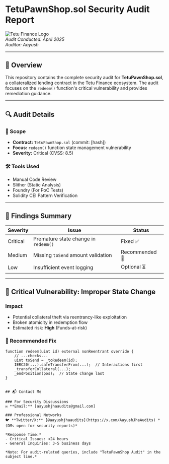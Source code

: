 # TetuPawnShop.sol Security Audit Report

![Tetu Finance Logo](https://tetu.io/assets/images/logo.svg)  
*Audit Conducted: April 2025*  
*Auditor: Aayush*  

---

## 📜 Overview
This repository contains the complete security audit for **TetuPawnShop.sol**, a collateralized lending contract in the Tetu Finance ecosystem. The audit focuses on the `redeem()` function's critical vulnerability and provides remediation guidance.

---

## 🔍 Audit Details

### 📌 Scope
- **Contract:** `TetuPawnShop.sol` (commit: [hash])
- **Focus:** `redeem()` function state management vulnerability
- **Severity:** Critical (CVSS: 8.5)

### 🛠️ Tools Used
- Manual Code Review
- Slither (Static Analysis)
- Foundry (For PoC Tests)
- Solidity CEI Pattern Verification

---

## 📝 Findings Summary

| Severity | Issue | Status |
|----------|-------|--------|
| Critical | Premature state change in `redeem()` | Fixed ✅ | 
| Medium | Missing `toSend` amount validation | Recommended 🔄 |
| Low | Insufficient event logging | Optional ⏳ |

---

## 🚨 Critical Vulnerability: Improper State Change
### Impact
- Potential collateral theft via reentrancy-like exploitation
- Broken atomicity in redemption flow
- Estimated risk: **High** (Funds-at-risk)

### 🔧 Recommended Fix
```solidity
function redeem(uint id) external nonReentrant override {
    // ...checks...
    uint toSend = _toRedeem(id);
    IERC20(...).safeTransferFrom(...);  // Interactions first
    _transferCollateral(...);
    _endPosition(pos);  // State change last
}


## 📬 Contact Me

### For Security Discussions
✉️ **Email:** [aayushjhaaudits@gmail.com]  

### Professional Networks
🐦 **Twitter/X:** [@aayushjhaaudits](https://x.com/AayushJhaAudits) *(DMs open for security reports)*  

*Response Time:*  
- Critical Issues: <24 hours  
- General Inquiries: 3-5 business days  

*Note: For audit-related queries, include "TetuPawnShop Audit" in the subject line.*
